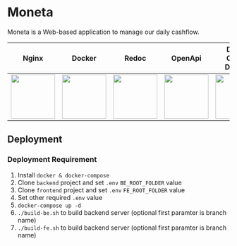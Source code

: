 # Moneta
Moneta is a Web-based application to manage our daily cashflow.

| Nginx | Docker | Redoc | OpenApi | Digital Ocean Droplet | Github |
| --- | --- | --- | --- | --- | --- |
|  <img width="100" src="https://raw.githubusercontent.com/get-icon/geticon/fc0f660daee147afb4a56c64e12bde6486b73e39/icons/nginx.svg" /> | <img width="100" src="https://raw.githubusercontent.com/get-icon/geticon/fc0f660daee147afb4a56c64e12bde6486b73e39/icons/docker.svg" /> | <img width="100" src="https://raw.githubusercontent.com/Rebilly/ReDoc/master/docs/images/redoc-logo.png" /> | <img width="100" src="https://cdn.worldvectorlogo.com/logos/openapi-1.svg" /> | <img width="100" src="https://raw.githubusercontent.com/get-icon/geticon/fc0f660daee147afb4a56c64e12bde6486b73e39/icons/digital-ocean.svg" /> |  <img width="100" src="https://raw.githubusercontent.com/get-icon/geticon/fc0f660daee147afb4a56c64e12bde6486b73e39/icons/github.svg" /> |

## Deployment

### Deployment Requirement
1. Install `docker & docker-compose`
2. Clone `backend` project and set `.env` `BE_ROOT_FOLDER` value
3. Clone `frontend` project and set `.env` `FE_ROOT_FOLDER` value
4. Set other required `.env` value
5. `docker-compose up -d`
6. `./build-be.sh` to build backend server (optional first paramter is branch name)
7. `./build-fe.sh` to build backend server (optional first paramter is branch name)

